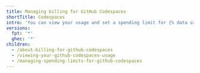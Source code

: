 ```yaml
---
title: Managing billing for GitHub Codespaces
shortTitle: Codespaces
intro: 'You can view your usage and set a spending limit for {% data variables.product.prodname_github_codespaces %}.'
versions:
  fpt: '*'
  ghec: '*'
children:
  - /about-billing-for-github-codespaces
  - /viewing-your-github-codespaces-usage
  - /managing-spending-limits-for-github-codespaces
---
```

